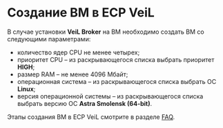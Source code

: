 # Создание ВМ в ECP VeiL 

В случае установки **VeiL Broker** на ВМ необходимо создать ВМ со следующими параметрами:

   - количество ядер CPU не менее четырех;
   - приоритет CPU – из раскрывающегося списка выбрать приоритет **HIGH**;
   - размер RAM – не менее 4096 Мбайт;
   - операционная система – из раскрывающегося списка выбрать ОС **Linux**;
   - версия операционной системы – из раскрывающегося списка выбрать версию ОС **Astra Smolensk (64-bit)**.

Этапы создания ВМ в ECP VeiL смотрите в разделе [FAQ](../../../faq/install/install_step2.md). 